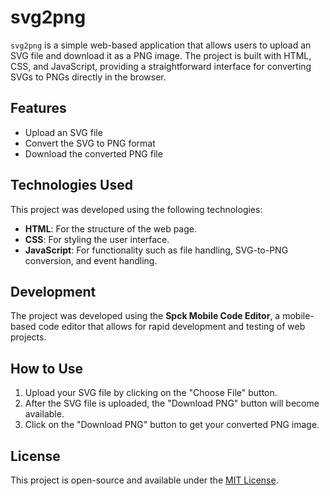 # svg2png

`svg2png` is a simple web-based application that allows users to upload an SVG file and download it as a PNG image. The project is built with HTML, CSS, and JavaScript, providing a straightforward interface for converting SVGs to PNGs directly in the browser.

## Features
- Upload an SVG file
- Convert the SVG to PNG format
- Download the converted PNG file

## Technologies Used

This project was developed using the following technologies:

- **HTML**: For the structure of the web page.
- **CSS**: For styling the user interface.
- **JavaScript**: For functionality such as file handling, SVG-to-PNG conversion, and event handling.

## Development

The project was developed using the **Spck Mobile Code Editor**, a mobile-based code editor that allows for rapid development and testing of web projects. 

## How to Use

1. Upload your SVG file by clicking on the "Choose File" button.
2. After the SVG file is uploaded, the "Download PNG" button will become available.
3. Click on the "Download PNG" button to get your converted PNG image.

## License

This project is open-source and available under the [MIT License](LICENSE).
